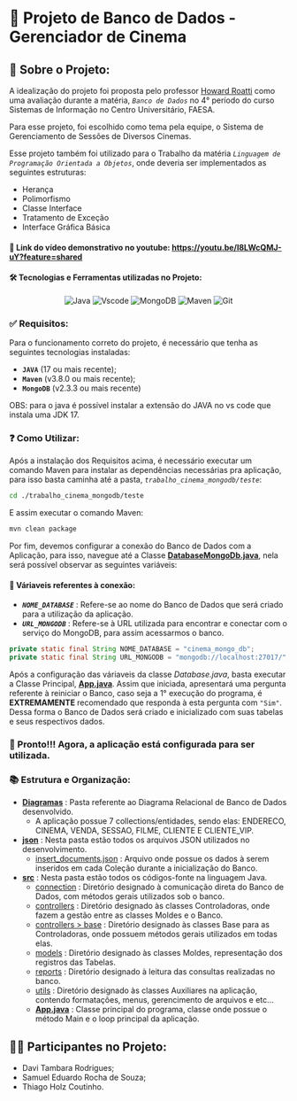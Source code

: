 # 🎥 Projeto de Banco de Dados - Gerenciador de Cinema
## 📒 Sobre o Projeto:
A idealização do projeto foi proposta pelo professor [Howard Roatti](https://www.linkedin.com/in/howardroatti/) como uma avaliação durante a matéria, *`Banco de Dados`* no 4° período do curso Sistemas de Informação no Centro Universitário, FAESA.

Para esse projeto, foi escolhido como tema pela equipe, o Sistema de Gerenciamento de Sessões de Diversos Cinemas.

Esse projeto também foi utilizado para o Trabalho da matéria *`Linguagem de Programação Orientada a Objetos`*, onde deveria ser implementados as seguintes estruturas:
- Herança
- Polimorfismo
- Classe Interface
- Tratamento de Exceção
- Interface Gráfica Básica

#### 📸 Link do vídeo demonstrativo no youtube: **<u>https://youtu.be/l8LWcQMJ-uY?feature=shared</u>**

#### 🛠️ Tecnologias e Ferramentas utilizadas no Projeto:
<div align="center">

![Java](https://img.shields.io/badge/java-%23ED8B00.svg?style=for-the-badge&logo=openjdk&logoColor=white)
![Vscode](https://img.shields.io/badge/Vscode-007ACC?style=for-the-badge&logo=visual-studio-code&logoColor=white)
![MongoDB](https://img.shields.io/badge/MongoDB-white?style=for-the-badge&logo=mongodb)
![Maven](https://img.shields.io/badge/Maven-yellow?style=for-the-badge&logo=apache-maven)
![Git](https://img.shields.io/badge/GIT-E44C30?style=for-the-badge&logo=git&logoColor=white) 

</div>

### ✅ Requisitos:
Para o funcionamento correto do projeto, é necessário que tenha as seguintes tecnologias instaladas:
- **`JAVA`** (17 ou mais recente);
- **`Maven`** (v3.8.0 ou mais recente);
- **`MongoDB`** (v2.3.3 ou mais recente)

OBS: para o java é possível instalar a extensão do JAVA no vs code que instala uma JDK 17.

### ❓  Como Utilizar:
Após a instalação dos Requisitos acima, é necessário executar um comando Maven para instalar as dependências necessárias pra aplicação, para isso basta caminha até a pasta, _`trabalho_cinema_mongodb/teste`_:


```bash
cd ./trabalho_cinema_mongodb/teste
```

E assim executar o comando Maven:
```bash
mvn clean package
```

Por fim, devemos configurar a conexão do Banco de Dados com a Aplicação, para isso, navegue até a Classe [<u>__DatabaseMongoDb.java__</u>](https://github.com/Pigas22/trabalho_cinema_mongodb/blob/0f3e8d7f504c792ef48621d85c8192bcf89b87a1/teste/src/main/java/com/trabalho/connection/DatabaseMongoDb.java), nela será possível observar as seguintes variáveis:

#### 📘 Váriaveis referentes à conexão:
- **_`NOME_DATABASE`_** : Refere-se ao nome do Banco de Dados que será criado para a utilização da aplicação.
- **_`URL_MONGODB`_** : Refere-se à URL utilizada para encontrar e conectar com o serviço do MongoDB, para assim acessarmos o banco.
```Java
private static final String NOME_DATABASE = "cinema_mongo_db";
private static final String URL_MONGODB = "mongodb://localhost:27017/";
```

Após a configuração das váriaveis da classe _Database.java_, basta executar a Classe Principal, [**App.java**](https://github.com/Pigas22/trabalho_cinema_mongodb/blob/0f3e8d7f504c792ef48621d85c8192bcf89b87a1/teste/src/main/java/com/trabalho/App.java). 
Assim que iniciada, apresentará uma pergunta referente à reiniciar o Banco, caso seja a 1° execução do programa, é **EXTREMAMENTE** recomendado que responda à esta pergunta com `"Sim"`. Dessa forma o Banco de Dados será criado e inicializado com suas tabelas e seus respectivos dados. 

### 🥳 Pronto!!! Agora, a aplicação está configurada para ser utilizada.

### 📚 Estrutura e Organização:
- [<u>__Diagramas__</u>](https://github.com/Pigas22/trabalho_cinema_mongodb/blob/dbd48fb2fdf03539d81b50c87ef23d8b775cdc2c/Diagramas) : Pasta referente ao Diagrama Relacional de Banco de Dados desenvolvido.
    - A aplicação possue 7 collections/entidades, sendo elas: ENDERECO, CINEMA, VENDA, SESSAO, FILME, CLIENTE E CLIENTE_VIP.
- [<u>__json__</u>](https://github.com/Pigas22/trabalho_cinema_mongodb/blob/0f3e8d7f504c792ef48621d85c8192bcf89b87a1/teste/src/main/java/com/trabalho/json) : Nesta pasta estão todos os arquivos JSON utilizados no desenvolvimento.
    - [insert_documents.json](https://github.com/Pigas22/trabalho_cinema_mongodb/blob/0f3e8d7f504c792ef48621d85c8192bcf89b87a1/teste/src/main/java/com/trabalho/json/insert_documents.json) : Arquivo onde possue os dados à serem inseridos em cada Coleção durante a inicialização do Banco.
- [<u>__src__</u>](https://github.com/Pigas22/trabalho_cinema_mongodb/blob/5b304340d794ce270332eec8dbcd84b0756cb72e/teste/src) : Nesta pasta estão todos os códigos-fonte na linguagem Java.
    - [connection](https://github.com/Pigas22/trabalho_cinema_mongodb/blob/0f3e8d7f504c792ef48621d85c8192bcf89b87a1/teste/src/main/java/com/trabalho/connection) : Diretório designado à comunicação direta do Banco de Dados, com métodos gerais utilizados sob o banco.
    - [controllers](https://github.com/Pigas22/trabalho_cinema_mongodb/blob/0f3e8d7f504c792ef48621d85c8192bcf89b87a1/teste/src/main/java/com/trabalho/controllers) : Diretório designado às classes Controladoras, onde fazem a gestão entre as classes Moldes e o Banco.
    - [controllers > base](https://github.com/Pigas22/trabalho_cinema_mongodb/blob/0f3e8d7f504c792ef48621d85c8192bcf89b87a1/teste/src/main/java/com/trabalho/controllers/base) : Diretório designado às classes Base para as Controladoras, onde possuem métodos gerais utilizados em todas elas.
    - [models](https://github.com/Pigas22/trabalho_cinema_mongodb/blob/0f3e8d7f504c792ef48621d85c8192bcf89b87a1/teste/src/main/java/com/trabalho/models) : Diretório designado às classes Moldes, representação dos registros das Tabelas.
    - [reports](https://github.com/Pigas22/trabalho_cinema_mongodb/blob/1363344e5d0070c16bc3526a2c50fefdc7f1602e/teste/src/main/java/com/trabalho/reports) : Diretório designado à leitura das consultas realizadas no banco.
    - [utils](https://github.com/Pigas22/trabalho_cinema_mongodb/blob/0f3e8d7f504c792ef48621d85c8192bcf89b87a1/teste/src/main/java/com/trabalho/utils) : Diretório designado às classes Auxiliares na aplicação, contendo formatações, menus, gerencimento de arquivos e etc... 
    - [**App.java**](https://github.com/Pigas22/trabalho_cinema_mongodb/blob/0f3e8d7f504c792ef48621d85c8192bcf89b87a1/teste/src/main/java/com/trabalho/App.java) : Classe principal do programa, classe onde possue o método Main e o loop principal da aplicação. 

## 🐱‍🏍 Participantes no Projeto:
- Davi Tambara Rodrigues;
- Samuel Eduardo Rocha de Souza;
- Thiago Holz Coutinho.
